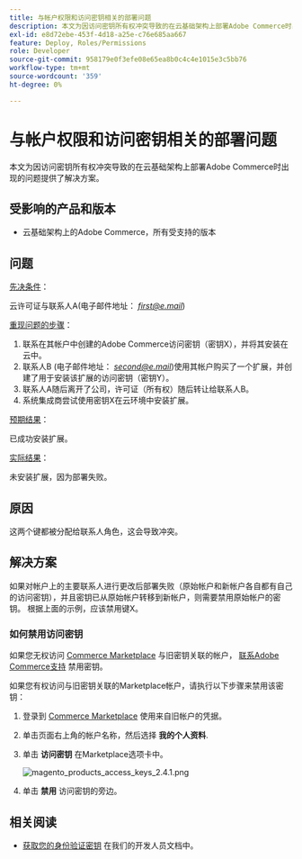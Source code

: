 ```yaml
---
title: 与帐户权限和访问密钥相关的部署问题
description: 本文为因访问密钥所有权冲突导致的在云基础架构上部署Adobe Commerce时出现的问题提供了解决方案。
exl-id: e8d72ebe-453f-4d18-a25e-c76e685aa667
feature: Deploy, Roles/Permissions
role: Developer
source-git-commit: 958179e0f3efe08e65ea8b0c4c4e1015e3c5bb76
workflow-type: tm+mt
source-wordcount: '359'
ht-degree: 0%

---
```


# 与帐户权限和访问密钥相关的部署问题

本文为因访问密钥所有权冲突导致的在云基础架构上部署Adobe Commerce时出现的问题提供了解决方案。

## 受影响的产品和版本

* 云基础架构上的Adobe Commerce，所有受支持的版本

## 问题

<u>先决条件</u>：

云许可证与联系人A(电子邮件地址： *<u>first@e.mail</u>*)

<u>重现问题的步骤</u>：

1. 联系在其帐户中创建的Adobe Commerce访问密钥（密钥X），并将其安装在云中。
1. 联系人B (电子邮件地址： *<u>second@e.mail</u>*)使用其帐户购买了一个扩展，并创建了用于安装该扩展的访问密钥（密钥Y）。
1. 联系人A随后离开了公司，许可证（所有权）随后转让给联系人B。
1. 系统集成商尝试使用密钥X在云环境中安装扩展。

<u>预期结果</u>：

已成功安装扩展。

<u>实际结果</u>：

未安装扩展，因为部署失败。

## 原因

这两个键都被分配给联系人角色，这会导致冲突。

## 解决方案

如果对帐户上的主要联系人进行更改后部署失败（原始帐户和新帐户各自都有自己的访问密钥），并且密钥已从原始帐户转移到新帐户，则需要禁用原始帐户的密钥。 根据上面的示例，应该禁用键X。

### 如何禁用访问密钥

如果您无权访问 [Commerce Marketplace](https://marketplace.magento.com/) 与旧密钥关联的帐户， [联系Adobe Commerce支持](/help/help-center-guide/help-center/magento-help-center-user-guide.md#submit-ticket) 禁用密钥。

如果您有权访问与旧密钥关联的Marketplace帐户，请执行以下步骤来禁用该密钥：

1. 登录到 [Commerce Marketplace](https://marketplace.magento.com/) 使用来自旧帐户的凭据。
1. 单击页面右上角的帐户名称，然后选择 **我的个人资料**.
1. 单击 **访问密钥** 在Marketplace选项卡中。

   ![magento_products_access_keys_2.4.1.png](/help/troubleshooting/miscellaneous/assets/magento_products_access_keys_2.4.1.png)

1. 单击 **禁用** 访问密钥的旁边。

## 相关阅读

* [获取您的身份验证密钥](https://devdocs.magento.com/guides/v2.3/install-gde/prereq/connect-auth.html) 在我们的开发人员文档中。
